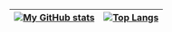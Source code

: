 

| [![My GitHub stats](https://github-readme-stats.vercel.app/api?username=de1ukc&theme=cobalt&hide_border=true&show_icons=true&count_private=true&bg_color=00000000)](https://github.com/anuraghazra/github-readme-stats) | [![Top Langs](https://github-readme-stats.vercel.app/api/top-langs/?username=de1ukc&layout=compact&theme=cobalt&hide_border=true&count_private=true&bg_color=00000000&langs_count=8)](https://github.com/anuraghazra/github-readme-stats) |
| ----------- | ----------- |
